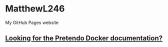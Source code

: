 # MatthewL246

My GitHub Pages website

## [Looking for the Pretendo Docker documentation?](/pretendo-docker/)

